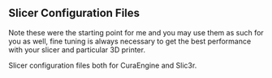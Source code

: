 Slicer Configuration Files
--------------------------

Note these were the starting point for me
and you may use them as such for you as well, 
fine tuning is always necessary to get the 
best performance with your slicer and particular 
3D printer.

Slicer configuration files both for CuraEngine 
and Slic3r. 
